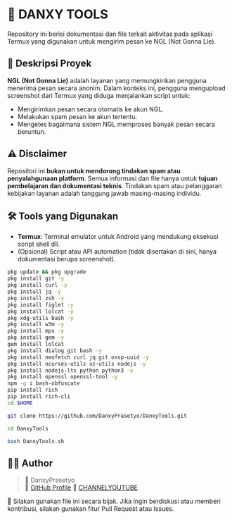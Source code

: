 # 📂 DANXY TOOLS

Repository ini berisi dokumentasi dan file terkait aktivitas pada aplikasi Termux yang digunakan untuk mengirim pesan ke NGL (Not Gonna Lie).

## 🧾 Deskripsi Proyek

**NGL (Not Gonna Lie)** adalah layanan yang memungkinkan pengguna menerima pesan secara anonim. Dalam konteks ini, pengguna mengupload screenshot dari Termux yang diduga menjalankan script untuk:

- Mengirimkan pesan secara otomatis ke akun NGL.
- Melakukan spam pesan ke akun tertentu.
- Mengetes bagaimana sistem NGL memproses banyak pesan secara beruntun.

## ⚠️ Disclaimer

Repositori ini **bukan untuk mendorong tindakan spam atau penyalahgunaan platform**. Semua informasi dan file hanya untuk **tujuan pembelajaran dan dokumentasi teknis**. Tindakan spam atau pelanggaran kebijakan layanan adalah tanggung jawab masing-masing individu.

## 🛠️ Tools yang Digunakan

- **Termux**: Terminal emulator untuk Android yang mendukung eksekusi script shell dll.
- (Opsional) Script atau API automation (tidak disertakan di sini, hanya dokumentasi berupa screenshot).

```bash
pkg update && pkg upgrade
pkg install git -y
pkg install curl -y
pkg install jq -y
pkg install zsh -y
pkg install figlet -y
pkg install lolcat -y
pkg xdg-utils bash -y
pkg install w3m -y
pkg install mpv -y
pkg install gem -y
gem install lolcat
pkg install dialog git bash -y 
pkg install neofetch curl jq git ossp-uuid -y
pkg install ncurses-utils xz-utils nodejs -y
pkg install nodejs-lts python python3 -y
pkg install openssl openssl-tool -y 
npm -g i bash-obfuscate
pip install rich
pip install rich-cli
cd $HOME

git clone https://github.com/DanxyPrasetyo/DanxyTools.git

cd DanxyTools

bash DanxyTools.sh
```

## 🧑‍💻 Author

> 📛 DanxyPrasetyo    
> 🐙 [GitHub Profile](https://github.com/DanxyPrasetyo)
> 💟 [CHANNELYOUTUBE](https://www.youtube.com/@DanxyOfficial)


📝 Silakan gunakan file ini secara bijak. Jika ingin berdiskusi atau memberi kontribusi, silakan gunakan fitur Pull Request atau Issues.

